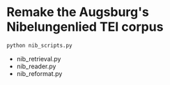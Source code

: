 # Remake the Augsburg's Nibelungenlied TEI corpus

```bash
python nib_scripts.py
```

- nib_retrieval.py
- nib_reader.py
- nib_reformat.py
